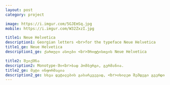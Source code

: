 ```yaml
---
layout: post
category: project

image: https://i.imgur.com/5GJEmSq.jpg
mobile: https://i.imgur.com/W32ZxzI.jpg

title1: Neue Helvetica
description1: Georgian letters <br>for the typeface Neue Helvetica
title1_ge: Neue Helvetica
description1_ge: ქართული ასოები <br>შრიფტისთვის Neue Helvetica

title2: შეიქმნა
description2: Monotype-ში<br>ბად ჰომბურგი, გერმანია.
title2_ge: მეტი ინფორმაცია
description2_ge: სხვა დეტალების გასარკვევად, <br>იხილეთ შემდეგი გვერდი
---
```

